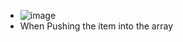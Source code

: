 - ![image](https://github.com/Nikhilpra17/React_Projects/assets/97670140/45c49970-0f61-4a50-9d8b-2310102ef6bf)
- When Pushing the item into the array
